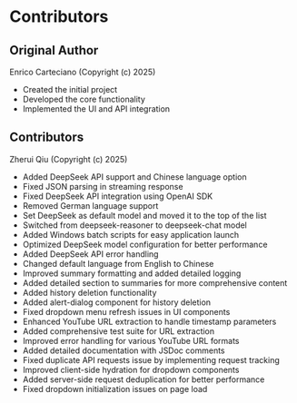# Contributors

## Original Author
Enrico Carteciano (Copyright (c) 2025)
- Created the initial project
- Developed the core functionality
- Implemented the UI and API integration

## Contributors
Zherui Qiu (Copyright (c) 2025)
- Added DeepSeek API support and Chinese language option
- Fixed JSON parsing in streaming response
- Fixed DeepSeek API integration using OpenAI SDK
- Removed German language support
- Set DeepSeek as default model and moved it to the top of the list
- Switched from deepseek-reasoner to deepseek-chat model
- Added Windows batch scripts for easy application launch
- Optimized DeepSeek model configuration for better performance
- Added DeepSeek API error handling
- Changed default language from English to Chinese
- Improved summary formatting and added detailed logging
- Added detailed section to summaries for more comprehensive content
- Added history deletion functionality
- Added alert-dialog component for history deletion
- Fixed dropdown menu refresh issues in UI components
- Enhanced YouTube URL extraction to handle timestamp parameters
- Added comprehensive test suite for URL extraction
- Improved error handling for various YouTube URL formats
- Added detailed documentation with JSDoc comments
- Fixed duplicate API requests issue by implementing request tracking
- Improved client-side hydration for dropdown components
- Added server-side request deduplication for better performance
- Fixed dropdown initialization issues on page load
